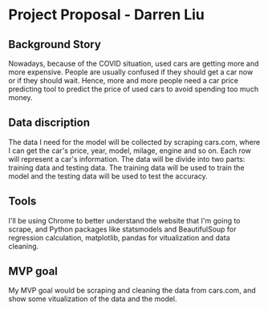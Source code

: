 # Project Proposal - Darren Liu
## Background Story

Nowadays, because of the COVID situation, used cars are getting more and more expensive.
People are usually confused if they should get a car now or if they should wait. Hence,
more and more people need a car price predicting tool to predict the price of used cars
to avoid spending too much money.

## Data discription

The data I need for the model will be collected by scraping cars.com, where I can get
the car's price, year, model, milage, engine and so on. Each row will represent a car's
information. The data will be divide into two parts: training data and testing data. The
training data will be used to train the model and the testing data will be used to test
the accuracy.

## Tools
I'll be using Chrome to better understand the website that I'm going to scrape, and Python
packages like statsmodels and BeautifulSoup for regression calculation, matplotlib, pandas for vitualization
and data cleaning. 

## MVP goal
My MVP goal would be scraping and cleaning the data from cars.com, and show some vitualization
of the data and the model.